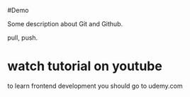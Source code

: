 #Demo

Some description about Git and Github.

pull, push.
# watch tutorial on youtube
to learn frontend development you should go to udemy.com 

